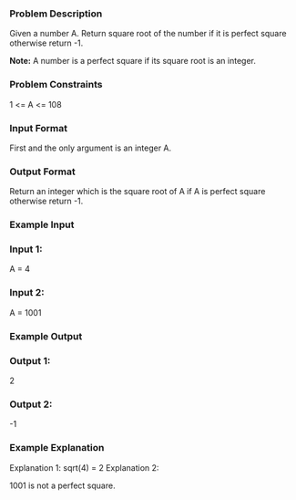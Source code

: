 ### Problem Description

Given a number A. Return square root of the number if it is perfect square otherwise return -1.

**Note:** A number is a perfect square if its square root is an integer.

### Problem Constraints
1 <= A <= 108

### Input Format
First and the only argument is an integer A.

### Output Format
Return an integer which is the square root of A if A is perfect square otherwise return -1.

### Example Input

### Input 1:
A = 4
### Input 2:

A = 1001
### Example Output

### Output 1:
2
### Output 2:

-1
### Example Explanation

Explanation 1:
sqrt(4) = 2
Explanation 2:

1001 is not a perfect square.